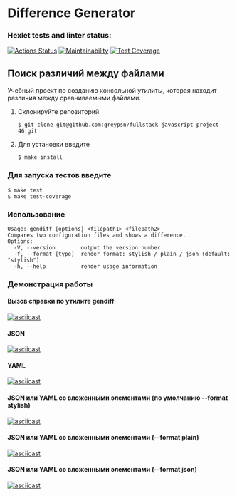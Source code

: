 # Difference Generator

### Hexlet tests and linter status:
[![Actions Status](https://github.com/greypsn/fullstack-javascript-project-46/workflows/hexlet-check/badge.svg)](https://github.com/greypsn/fullstack-javascript-project-46/actions)
[![Maintainability](https://api.codeclimate.com/v1/badges/4ba516b910007719a0bf/maintainability)](https://codeclimate.com/github/greypsn/fullstack-javascript-project-46/maintainability)
[![Test Coverage](https://api.codeclimate.com/v1/badges/4ba516b910007719a0bf/test_coverage)](https://codeclimate.com/github/greypsn/fullstack-javascript-project-46/test_coverage)

## Поиск различий между файлами

Учебный проект по созданию консольной утилиты, которая находит различия между сравниваемыми файлами.

1. Склонируйте репозиторий
   ```
   $ git clone git@github.com:greypsn/fullstack-javascript-project-46.git
   ```
2. Для установки введите
   ```
   $ make install
   ```

### Для запуска тестов введите

```
$ make test
$ make test-coverage
```

### Использование

```
Usage: gendiff [options] <filepath1> <filepath2>
Compares two configuration files and shows a difference.
Options:
  -V, --version        output the version number
  -f, --format [type]  render format: stylish / plain / json (default: "stylish")
  -h, --help           render usage information
```

### Демонстрация работы

#### Вызов справки по утилите gendiff

[![asciicast](https://asciinema.org/a/6h4PtCeCx8z3YKx8FZcOvxR6k.svg)](https://asciinema.org/a/6h4PtCeCx8z3YKx8FZcOvxR6k)

#### JSON

[![asciicast](https://asciinema.org/a/H22mZNZO4m7c3yGAXNH5KU9ai.svg)](https://asciinema.org/a/H22mZNZO4m7c3yGAXNH5KU9ai)

#### YAML

[![asciicast](https://asciinema.org/a/Tm0eg3v4AfSTuTxzTMnua7qxQ.svg)](https://asciinema.org/a/Tm0eg3v4AfSTuTxzTMnua7qxQ)

#### JSON или YAML со вложенными элементами (по умолчанию --format stylish)

[![asciicast](https://asciinema.org/a/QeRylApzNIGt844gOcS1LoTYA.svg)](https://asciinema.org/a/QeRylApzNIGt844gOcS1LoTYA)

#### JSON или YAML со вложенными элементами (--format plain)

[![asciicast](https://asciinema.org/a/fSfdg6LG6c17XUIrFcQS0kl4p.svg)](https://asciinema.org/a/fSfdg6LG6c17XUIrFcQS0kl4p)

#### JSON или YAML со вложенными элементами (--format json)

[![asciicast](https://asciinema.org/a/RwxWc8AymgJ4VDTpB39ozEBfO.svg)](https://asciinema.org/a/RwxWc8AymgJ4VDTpB39ozEBfO)
